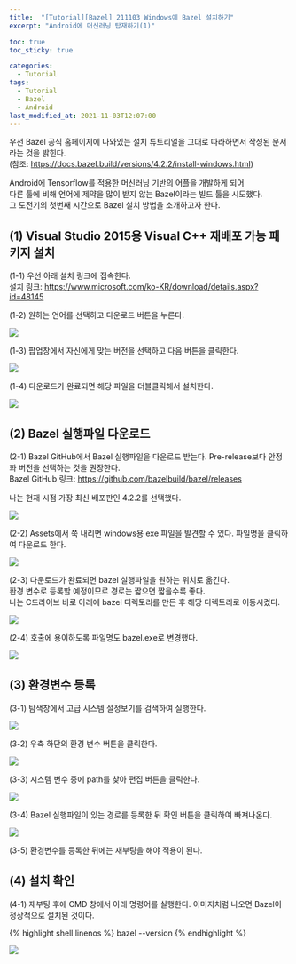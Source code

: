 ```yaml
---
title:  "[Tutorial][Bazel] 211103 Windows에 Bazel 설치하기"
excerpt: "Android에 머신러닝 탑재하기(1)"

toc: true
toc_sticky: true

categories:
  - Tutorial
tags:
  - Tutorial
  - Bazel
  - Android
last_modified_at: 2021-11-03T12:07:00
---
```


우선 Bazel 공식 홈페이지에 나와있는 설치 튜토리얼을 그대로 따라하면서 작성된 문서라는 것을 밝힌다.<br>
(참조: <a href="https://docs.bazel.build/versions/4.2.2/install-windows.html">https://docs.bazel.build/versions/4.2.2/install-windows.html</a>)

Android에 Tensorflow를 적용한 머신러닝 기반의 어플을 개발하게 되어<br>
다른 툴에 비해 언어에 제약을 많이 받지 않는 Bazel이라는 빌드 툴을 시도했다.<br>
그 도전기의 첫번째 시간으로 Bazel 설치 방법을 소개하고자 한다.

## (1) Visual Studio 2015용 Visual C++ 재배포 가능 패키지 설치

(1-1) 우선 아래 설치 링크에 접속한다.<br>
설치 링크: <a href="https://www.microsoft.com/ko-KR/download/details.aspx?id=48145">https://www.microsoft.com/ko-KR/download/details.aspx?id=48145</a>

(1-2) 원하는 언어를 선택하고 다운로드 버튼을 누른다.
<p><img src="/assets/images/21123110.png" /></p>

(1-3) 팝업창에서 자신에게 맞는 버전을 선택하고 다음 버튼을 클릭한다.
<p><img src="/assets/images/21123111.png" /></p>

(1-4) 다운로드가 완료되면 해당 파일을 더블클릭해서 설치한다.
<p><img src="/assets/images/21123112.png" /></p>

## (2) Bazel 실행파일 다운로드

(2-1) Bazel GitHub에서 Bazel 실행파일을 다운로드 받는다. Pre-release보다 안정화 버전을 선택하는 것을 권장한다.<br>
Bazel GitHub 링크: <a href="https://github.com/bazelbuild/bazel/releases">https://github.com/bazelbuild/bazel/releases</a>

나는 현재 시점 가장 최신 배포판인 4.2.2를 선택했다.
<p><img src="/assets/images/21123113.png" /></p>

(2-2) Assets에서 쭉 내리면 windows용 exe 파일을 발견할 수 있다. 파일명을 클릭하여 다운로드 한다.
<p><img src="/assets/images/21123114.png" /></p>

(2-3) 다운로드가 완료되면 bazel 실행파일을 원하는 위치로 옮긴다.<br>
환경 변수로 등록할 예정이므로 경로는 짧으면 짧을수록 좋다.<br>
나는 C드라이브 바로 아래에 bazel 디렉토리를 만든 후 해당 디렉토리로 이동시켰다.
<p><img src="/assets/images/21123115.png" /></p>

(2-4) 호출에 용이하도록 파일명도 bazel.exe로 변경했다.
<p><img src="/assets/images/21123116.png" /></p>

## (3) 환경변수 등록

(3-1) 탐색창에서 고급 시스템 설정보기를 검색하여 실행한다.
<p><img src="/assets/images/21123117.png" /></p>

(3-2) 우측 하단의 환경 변수 버튼을 클릭한다.
<p><img src="/assets/images/21123118.png" /></p>

(3-3) 시스템 변수 중에 path를 찾아 편집 버튼을 클릭한다.
<p><img src="/assets/images/21123119.png" /></p>

(3-4) Bazel 실행파일이 있는 경로를 등록한 뒤 확인 버튼을 클릭하여 빠져나온다.
<p><img src="/assets/images/21123120.png" /></p>

(3-5) 환경변수를 등록한 뒤에는 재부팅을 해야 적용이 된다.

## (4) 설치 확인

(4-1) 재부팅 후에 CMD 창에서 아래 명령어를 실행한다. 이미지처럼 나오면 Bazel이 정상적으로 설치된 것이다.

{% highlight shell linenos %}
bazel --version
{% endhighlight %}

<p><img src="/assets/images/21123121.png" /></p>
